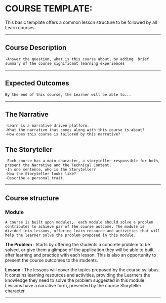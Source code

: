 # COURSE TEMPLATE:
This basic template offers a common lesson structure to be followed by all Learn courses.

---

## Course Description
```
-Answer the question, what is this course about, by adding  brief summary of the course significant learning experiences
```

---
## Expected Outcomes
```
By the end of this course, the Learner will be able to...
```
---
## The Narrative
```
-Learn is a narrative driven platform. 
-What the narrative that comes along with this course is about?
-How does this course is tailored by this narrative?
```
## The Storyteller
```
-Each course has a main character, a storyteller responsible for both, present the Narrative and the Technical Content. 
-In one sentence, who is the Storyteller?
-How the Storyteller looks like?
-Describe a personal trait.
```

---

## Course structure
### Module
```
A course is built upon modules,  each module should solve a problem contributes to achieve par of the course outcome. The module is divided into lessons, offering learn resource and activities that will help the learner solve the problem proposed in this module.
```
__The Problem__ : Starts by offering the students a concrete problem to be solved, or give them a glimpse of the application they will be able to built after learning and practice with each lesson. This is also an opportunity to present the course outcomes to the students.

__Lesson__ : The lessons will cover the topics proposed by the course syllabus. It contains learning resources and activities, providing the Learners the knowledge they need to solve the problem suggested in this module. Lessons have a narrative form, presented by the course Storyteller character.

---